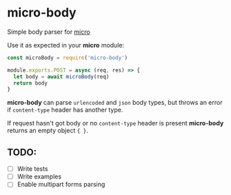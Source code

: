 # micro-body

Simple body parser for [micro][]

Use it as expected in your __micro__ module:

```javascript
const microBody = require('micro-body')

module.exports.POST = async (req, res) => {
  let body = await microBody(req)
  return body
}
```

__micro-body__ can parse `urlencoded` and `json` body types, but throws an error if `content-type` header has another type.

If request hasn't got body or no `content-type` header is present __micro-body__ returns an empty object `{ }`.

[micro]: https://github.com/zeit/micro

## TODO:

- [ ] Write tests
- [ ] Write examples
- [ ] Enable multipart forms parsing
